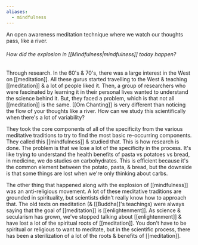 ```yaml
---
aliases:
  - mindfulness
---
```

An open awareness meditation technique where we watch our thoughts pass, like a river.

###### How did the explosion in [[Mindfulness|mindfulness]] today happen?
Through research. In the 60's & 70's, there was a large interest in the West on [[meditation]]. All these gurus started travelling to the West & teaching [[meditation]] & a lot of people liked it. Then, a group of researchers who were fascinated by learning it in their personal lives wanted to understand the science behind it. But, they faced a problem, which is that not all [[meditation]] is the same. [[Om Chanting]] is very different than noticing the flow of your thoughts like a river. How can we study this scientifically when there's a lot of variability?

They took the core components of all of the specificity from the various meditative traditions to try to find the most basic re-occurring components. They called this [[mindfulness]] & studied that. This is how research is done. The problem is that we lose a lot of the specificity in the process. It's like trying to understand the health benefits of pasta vs potatoes vs bread, in medicine, we do studies on carbohydrates. This is efficient because it's the common element between the potato, pasta, & bread, but the downside is that some things are lost when we're only thinking about carbs.

The other thing that happened along with the explosion of [[mindfulness]] was an anti-religious movement. A lot of these meditative traditions are grounded in spirituality, but scientists didn't really know how to approach that. The old texts on meditation (& [[Buddha]]'s teachings) were always saying that the goal of [[meditation]] is [[enlightenment]]. As science & secularism has grown, we've stopped talking about [[enlightenment]] & have lost a lot of the spiritual roots of [[meditation]]. You don't have to be spiritual or religious to want to meditate, but in the scientific process, there has been a sterilization of a lot of the roots & benefits of [[meditation]].